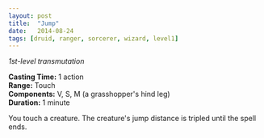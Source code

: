 ```yaml
---
layout: post
title:  "Jump"
date:   2014-08-24
tags: [druid, ranger, sorcerer, wizard, level1]
---
```


_1st-level transmutation_

**Casting Time:** 1 action  
**Range:** Touch  
**Components:** V, S, M (a grasshopper's hind leg)  
**Duration:** 1 minute

You touch a creature. The creature's jump distance is tripled until the spell ends.
